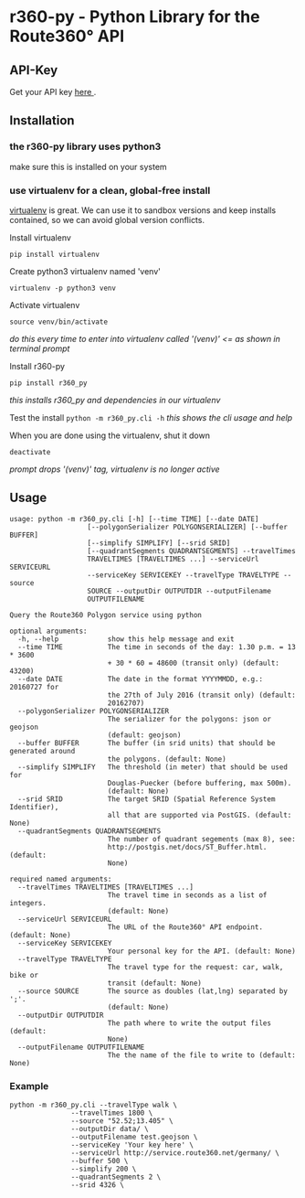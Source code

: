 # r360-py - Python Library for the Route360° API

## API-Key
Get your API key [here ](https://developers.route360.net/apikey.html).

## Installation
### the r360-py library uses python3
make sure this is installed on your system
### use virtualenv for a clean, global-free install
[virtualenv](http://docs.python-guide.org/en/latest/dev/virtualenvs/) is great. We can use it to sandbox versions and keep installs contained, so we can avoid global version conflicts.

Install virtualenv
```
pip install virtualenv
```

Create python3 virtualenv named 'venv'
```
virtualenv -p python3 venv
```

Activate virtualenv
```
source venv/bin/activate
```
_do this every time to enter into virtualenv called '(venv)' <= as shown in terminal prompt_

Install r360-py
```
pip install r360_py
```
*this installs r360_py and dependencies in our virtualenv*

Test the install
`python -m r360_py.cli -h` _this shows the cli usage and help_

When you are done using the virtualenv, shut it down
```
deactivate
```
_prompt drops '(venv)' tag, virtualenv is no longer active_

## Usage
    usage: python -m r360_py.cli [-h] [--time TIME] [--date DATE]
                       [--polygonSerializer POLYGONSERIALIZER] [--buffer BUFFER]
                       [--simplify SIMPLIFY] [--srid SRID]
                       [--quadrantSegments QUADRANTSEGMENTS] --travelTimes
                       TRAVELTIMES [TRAVELTIMES ...] --serviceUrl SERVICEURL
                       --serviceKey SERVICEKEY --travelType TRAVELTYPE --source
                       SOURCE --outputDir OUTPUTDIR --outputFilename
                       OUTPUTFILENAME

    Query the Route360 Polygon service using python

    optional arguments:
      -h, --help            show this help message and exit
      --time TIME           The time in seconds of the day: 1.30 p.m. = 13 * 3600
                            + 30 * 60 = 48600 (transit only) (default: 43200)
      --date DATE           The date in the format YYYYMMDD, e.g.: 20160727 for
                            the 27th of July 2016 (transit only) (default:
                            20162707)
      --polygonSerializer POLYGONSERIALIZER
                            The serializer for the polygons: json or geojson
                            (default: geojson)
      --buffer BUFFER       The buffer (in srid units) that should be generated around
                            the polygons. (default: None)
      --simplify SIMPLIFY   The threshold (in meter) that should be used for
                            Douglas-Puecker (before buffering, max 500m).
                            (default: None)
      --srid SRID           The target SRID (Spatial Reference System Identifier),
                            all that are supported via PostGIS. (default: None)
      --quadrantSegments QUADRANTSEGMENTS
                            The number of quadrant segements (max 8), see:
                            http://postgis.net/docs/ST_Buffer.html. (default:
                            None)

    required named arguments:
      --travelTimes TRAVELTIMES [TRAVELTIMES ...]
                            The travel time in seconds as a list of integers.
                            (default: None)
      --serviceUrl SERVICEURL
                            The URL of the Route360° API endpoint. (default: None)
      --serviceKey SERVICEKEY
                            Your personal key for the API. (default: None)
      --travelType TRAVELTYPE
                            The travel type for the request: car, walk, bike or
                            transit (default: None)
      --source SOURCE       The source as doubles (lat,lng) separated by ';'.
                            (default: None)
      --outputDir OUTPUTDIR
                            The path where to write the output files (default:
                            None)
      --outputFilename OUTPUTFILENAME
                            The the name of the file to write to (default: None)


### Example

    python -m r360_py.cli --travelType walk \
                   --travelTimes 1800 \
                   --source "52.52;13.405" \
                   --outputDir data/ \
                   --outputFilename test.geojson \
                   --serviceKey 'Your key here' \
                   --serviceUrl http://service.route360.net/germany/ \
                   --buffer 500 \
                   --simplify 200 \
                   --quadrantSegments 2 \
                   --srid 4326 \

